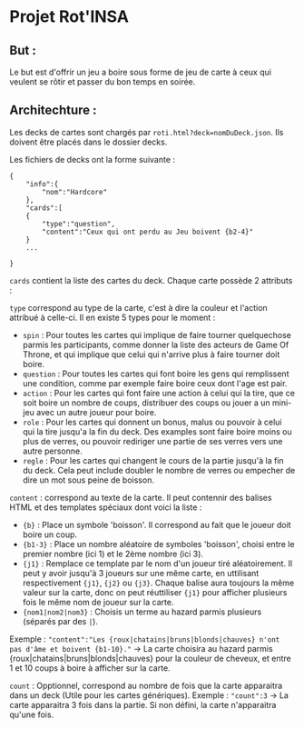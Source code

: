 # Projet Rot'INSA

## But :

Le but est d'offrir un jeu a boire sous forme de jeu de carte à ceux qui veulent se rôtir et passer du bon temps en soirée.

## Architechture :

Les decks de cartes sont chargés par `roti.html?deck=nomDuDeck.json`. Ils doivent être placés dans le dossier decks.

Les fichiers de decks ont la forme suivante :

	{
		"info":{
			"nom":"Hardcore"
		},
		"cards":[
		{
			"type":"question",
			"content":"Ceux qui ont perdu au Jeu boivent {b2-4}"
		}
		...

	}

`cards` contient la liste des cartes du deck. Chaque carte possède 2 attributs :

`type` correspond au type de la carte, c'est à dire la couleur et l'action attribué à celle-ci. Il en existe 5 types pour le moment :

 - `spin` : Pour toutes les cartes qui implique de faire tourner quelquechose parmis les participants, comme donner la liste des acteurs de Game Of Throne, et qui implique que celui qui n'arrive plus à faire tourner doit boire.
 - `question` : Pour toutes les cartes qui font boire les gens qui remplissent une condition, comme par exemple faire boire ceux dont l'age est pair.
 - `action` : Pour les cartes qui font faire une action à celui qui la tire, que ce soit boire un nombre de coups, distribuer des coups ou jouer a un mini-jeu avec un autre joueur pour boire.
 - `role` : Pour les cartes qui donnent un bonus, malus ou pouvoir à celui qui la tire jusqu'a la fin du deck. Des examples sont faire boire moins ou plus de verres, ou pouvoir rediriger une partie de ses verres vers une autre personne.
 - `regle` : Pour les cartes qui changent le cours de la partie jusqu'à la fin du deck. Cela peut include doubler le nombre de verres ou empecher de dire un mot sous peine de boisson.

`content` : correspond au texte de la carte. Il peut contennir des balises HTML et des templates spéciaux dont voici la liste :

 - `{b}` : Place un symbole 'boisson'. Il correspond au fait que le joueur doit boire un coup.
 - `{b1-3}` : Place un nombre aléatoire de symboles 'boisson', choisi entre le premier nombre (ici 1) et le 2ème nombre (ici 3).
 - `{j1}` : Remplace ce template par le nom d'un joueur tiré aléatoirement. Il peut y avoir jusqu'à 3 joueurs sur une même carte, en uttilisant respectivement `{j1}`, `{j2}` ou `{j3}`. Chaque balise aura toujours la même valeur sur la carte, donc on peut réuttiliser `{j1}` pour afficher plusieurs fois le même nom de joueur sur la carte.
 - `{nom1|nom2|nom3}` : Choisis un terme au hazard parmis plusieurs (séparés par des `|`).

Exemple : `"content":"Les {roux|chatains|bruns|blonds|chauves} n'ont pas d'âme et boivent {b1-10}."` -> La carte choisira au hazard parmis {roux|chatains|bruns|blonds|chauves} pour la couleur de cheveux, et entre 1 et 10 coups à boire à afficher sur la carte.

`count` : Opptionnel, correspond au nombre de fois que la carte apparaitra dans un deck (Utile pour les cartes génériques). Exemple : `"count":3` -> La carte apparaitra 3 fois dans la partie. Si non défini, la carte n'apparaitra qu'une fois.